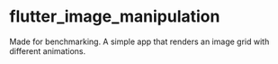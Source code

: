 # flutter_image_manipulation

Made for benchmarking. 
A simple app that renders an image grid with different animations. 

